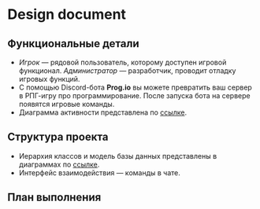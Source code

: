 # Design document

## Функциональные детали
- *Игрок* — рядовой пользователь, которому доступен игровой функционал. *Администратор* — разработчик, проводит отладку игровых функций.
- С помощью Discord-бота **Prog.io** вы можете превратить ваш сервер в РПГ-игру про программирование. После запуска бота на сервере появятся игровые команды.
- Диаграмма активности представлена по [ссылке](https://drive.google.com/file/d/1gNAieaBDUiMKsZxxz5fPOj-kiOP1wXT1/view?usp=sharing).

## Структура проекта
- Иерархия классов и модель базы данных представлены в диаграммах по [ссылке](https://drive.google.com/file/d/1gNAieaBDUiMKsZxxz5fPOj-kiOP1wXT1/view?usp=sharing).
- Интерфейс взаимодействия — команды в чате.

## План выполнения
